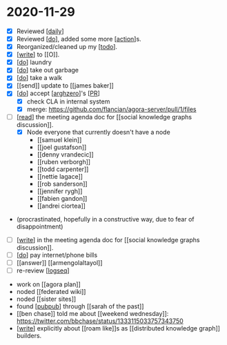 # 2020-11-29

- [x] Reviewed [[daily]]
- [x] Reviewed [[do]], added some more [[action]]s.
- [x] Reorganized/cleaned up my [[todo]].
- [x] [[write]] to [[O]].
- [x] [[do]] laundry
- [x] [[do]] take out garbage
- [x] [[do]] take a walk
- [x] [[send]] update to [[james baker]]
- [x] [[do]] accept [[arghzero]]'s [[PR]]
  - [x] check CLA in internal system
  - [x] merge: https://github.com/flancian/agora-server/pull/1/files
- [ ] [[read]] the meeting agenda doc for [[social knowledge graphs discussion]].
  - [x] Node everyone that currently doesn't have a node
    - [[samuel klein]]
    - [[joel gustafson]]
    - [[denny vrandecic]]
    - [[ruben verborgh]]
    - [[todd carpenter]]
    - [[nettie lagace]]
    - [[rob sanderson]]
    - [[jennifer rygh]]
    - [[fabien gandon]]
    - [[andrei ciortea]]
- (procrastinated, hopefully in a constructive way, due to fear of disappointment)
- [ ] [[write]] in the meeting agenda doc for [[social knowledge graphs discussion]].
- [ ] [[do]] pay internet/phone bills
- [ ] [[answer]] [[armengolaltayol]]
- [ ] re-review [[logseq]]
- work on [[agora plan]]
- noded [[federated wiki]]
- noded [[sister sites]]
- found [[pubpub]] through [[sarah of the past]]
- [[ben chase]] told me about [[weekend wednesday]]: https://twitter.com/bbchase/status/1333115033757343750
- [[write]] explicitly about [[roam like]]s as [[distributed knowledge graph]] builders.

[//begin]: # "Autogenerated link references for markdown compatibility"
[daily]: ../daily "Daily"
[do]: ../do "Do"
[action]: ../action "Action"
[todo]: ../todo "Todo"
[write]: ../write "Write"
[james-baker]: ../james-baker "James Baker"
[arghzero]: ../arghzero "Arghzero"
[pr]: ../pr "PR"
[read]: ../read "Read"
[social-knowledge-graphs-discussion]: ../social-knowledge-graphs-discussion "Social Knowledge Graphs Discussion"
[samuel-klein]: ../samuel-klein "Samuel Klein"
[joel-gustafson]: ../joel-gustafson "Joel Gustafson"
[denny-vrandecic]: ../denny-vrandecic "Denny Vrandecic"
[ruben-verborgh]: ../ruben-verborgh "Ruben Verborgh"
[todd-carpenter]: ../todd-carpenter "Todd Carpenter"
[nettie-lagace]: ../nettie-lagace "Nettie Lagace"
[rob-sanderson]: ../rob-sanderson "Rob Sanderson"
[jennifer-rygh]: ../jennifer-rygh "Jennifer Rygh"
[fabien-gandon]: ../fabien-gandon "Fabien Gandon"
[andrei-ciortea]: ../andrei-ciortea "Andrei Ciortea"
[logseq]: ../logseq "Logseq"
[agora-plan]: ../agora-plan "Agora Plan"
[federated-wiki]: ../federated-wiki "Federated Wiki"
[sister-sites]: ../sister-sites "Sister Sites"
[pubpub]: ../pubpub "Pubpub"
[sarah-of-the-past]: ../sarah-of-the-past "Sarah of the Past"
[weekend-wednesday]: ../weekend-wednesday "Weekend Wednesday"
[distributed-knowledge-graph]: ../distributed-knowledge-graph "Distributed Knowledge Graph"
[//end]: # "Autogenerated link references"